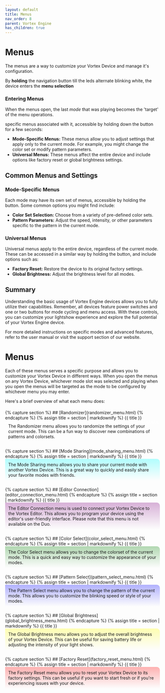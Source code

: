 ```yaml
---
layout: default
title: Menus
nav_order: 8
parent: Vortex Engine
has_children: true
---
```


<style>
.section {
    margin: 20px 0;
}

.section h2 {
    margin-top: 0;
}

.white h2  { color: rgba(255, 255, 255, 0.6); }
.cyan h2   { color: rgba(0, 255, 255, 0.6); }
.purple h2 { color: rgba(128, 0, 128, 0.6); }
.green h2  { color: rgba(0, 128, 0, 0.6); }
.blue h2   { color: rgba(0, 0, 255, 0.6); }
.yellow h2 { color: rgba(255, 255, 0, 0.6); }
.red h2    { color: rgba(255, 0, 0, 0.6); }

.content {
    padding: 10px;
    background: linear-gradient(to bottom, rgba(255, 255, 255, 0.3), transparent);
    border-top-right-radius: 10px;
}
.white .content  { background: linear-gradient(to bottom, rgba(255, 255, 255, 0.3), transparent); }
.cyan .content   { background: linear-gradient(to bottom, rgba(0, 255, 255, 0.3), transparent); }
.purple .content { background: linear-gradient(to bottom, rgba(128, 0, 128, 0.3), transparent); }
.green .content  { background: linear-gradient(to bottom, rgba(0, 128, 0, 0.3), transparent); }
.blue .content   { background: linear-gradient(to bottom, rgba(0, 0, 255, 0.3), transparent); }
.yellow .content { background: linear-gradient(to bottom, rgba(255, 255, 0, 0.3), transparent); }
.red .content    { background: linear-gradient(to bottom, rgba(255, 0, 0, 0.3), transparent); }
</style>


# Menus

The menus are a way to customize your Vortex Device and manage it's configuration.

By **holding** the navigation button till the leds alternate blinking white, the device enters the **menu selection**

### Entering Menus
When the menus open, the last _mode_ that was playing becomes the 'target' of the menu operations.




 specific menus associated with it, accessible by holding down the button for a few seconds:
- **Mode-Specific Menus:** These menus allow you to adjust settings that apply only to the current mode. For example, you might change the color set or modify pattern parameters.
- **Universal Menus:** These menus affect the entire device and include options like factory reset or global brightness settings.

## Common Menus and Settings
### Mode-Specific Menus
Each mode may have its own set of menus, accessible by holding the button. Some common options you might find include:
- **Color Set Selection:** Choose from a variety of pre-defined color sets.
- **Pattern Parameters:** Adjust the speed, intensity, or other parameters specific to the pattern in the current mode.

### Universal Menus
Universal menus apply to the entire device, regardless of the current mode. These can be accessed in a similar way by holding the button, and include options such as:
- **Factory Reset:** Restore the device to its original factory settings.
- **Global Brightness:** Adjust the brightness level for all modes.

## Summary
Understanding the basic usage of Vortex Engine devices allows you to fully utilize their capabilities. Remember, all devices feature power switches and one or two buttons for mode cycling and menu access. With these controls, you can customize your lightshow experience and explore the full potential of your Vortex Engine device.

For more detailed instructions on specific modes and advanced features, refer to the user manual or visit the support section of our website.


# Menus

Each of these menus serves a specific purpose and allows you to customize your Vortex Device in different ways. When you open the menus on any Vortex Device, whichever mode slot was selected and playing when you open the menus will be targeted as the mode to be configured by whichever menu you may enter.

Here's a brief overview of what each menu does:

<div class="section white">
{% capture section %}
## [Randomizer](randomizer_menu.html)
{% endcapture %}
{% assign title = section | markdownify %}
{{ title }}
<div class="content">
The Randomizer menu allows you to randomize the settings of your current mode. This can be a fun way to discover new combinations of patterns and colorsets.
</div>
</div>

<div class="section cyan">
{% capture section %}
## [Mode Sharing](mode_sharing_menu.html)
{% endcapture %}
{% assign title = section | markdownify %}
{{ title }}
<div class="content">
The Mode Sharing menu allows you to share your current mode with another Vortex Device. This is a great way to quickly and easily share your favorite modes with friends.
</div>
</div>

<div class="section purple">
{% capture section %}
## [Editor Connection](editor_connection_menu.html)
{% endcapture %}
{% assign title = section | markdownify %}
{{ title }}
<div class="content">
The Editor Connection menu is used to connect your Vortex Device to the Vortex Editor. This allows you to program your device using the editor's user-friendly interface. Please note that this menu is not available on the Duo.
</div>
</div>

<div class="section green">
{% capture section %}
## [Color Select](color_select_menu.html)
{% endcapture %}
{% assign title = section | markdownify %}
{{ title }}
<div class="content">
The Color Select menu allows you to change the colorset of the current mode. This is a quick and easy way to customize the appearance of your modes.
</div>
</div>

<div class="section blue">
{% capture section %}
## [Pattern Select](pattern_select_menu.html)
{% endcapture %}
{% assign title = section | markdownify %}
{{ title }}
<div class="content">
The Pattern Select menu allows you to change the pattern of the current mode. This allows you to customize the blinking speed or style of your modes.
</div>
</div>

<div class="section yellow">
{% capture section %}
## [Global Brightness](global_brightness_menu.html)
{% endcapture %}
{% assign title = section | markdownify %}
{{ title }}
<div class="content">
The Global Brightness menu allows you to adjust the overall brightness of your Vortex Device. This can be useful for saving battery life or adjusting the intensity of your light shows.
</div>
</div>

<div class="section red">
{% capture section %}
## [Factory Reset](factory_reset_menu.html)
{% endcapture %}
{% assign title = section | markdownify %}
{{ title }}
<div class="content">
The Factory Reset menu allows you to reset your Vortex Device to its factory settings. This can be useful if you want to start fresh or if you're experiencing issues with your device.
</div>
</div>

